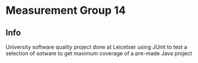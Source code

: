 # Measurement Group 14

## Info

University software quality project done at Leicetser using JUnit to test a selection of sotware to get maximum coverage of a pre-made Java project
